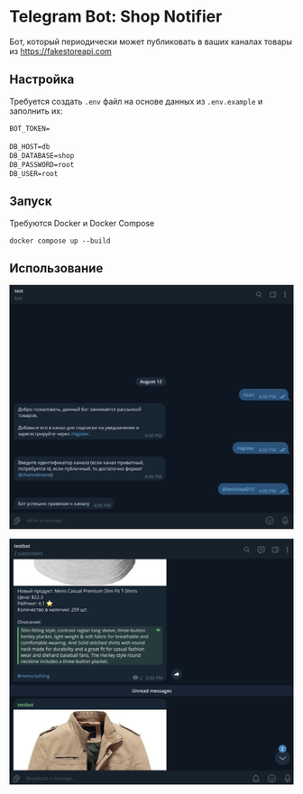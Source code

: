 # Telegram Bot: Shop Notifier

Бот, который периодически может публиковать в ваших каналах товары из https://fakestoreapi.com

## Настройка
Требуется создать `.env` файл на основе данных из `.env.example` и заполнить их:
```text
BOT_TOKEN=

DB_HOST=db
DB_DATABASE=shop
DB_PASSWORD=root
DB_USER=root

```

## Запуск
Требуются Docker и Docker Compose
```shell
docker compose up --build
```

## Использование

![Пример применения 1](usage-1.jpg)


![Пример применения 2](usage-2.jpg)